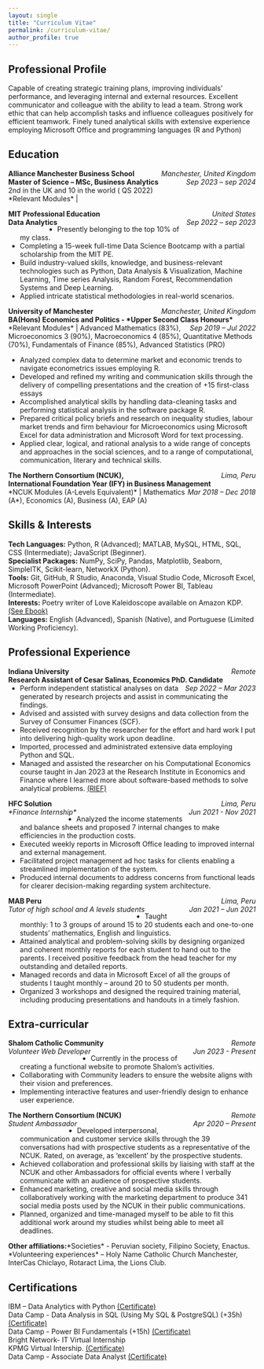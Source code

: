 ```yaml
---
layout: single
title: "Curriculum Vitae"
permalink: /curriculum-vitae/
author_profile: true
---
```


## Professional Profile
Capable of creating strategic training plans, improving individuals’ performance, and leveraging internal and external resources. Excellent communicator and colleague with the ability to lead a team. Strong work ethic that can help accomplish tasks and influence colleagues positively for efficient teamwork. Finely tuned analytical skills with extensive experience employing Microsoft Office and programming languages (R and Python)

## Education 
<p> 
  <span style="float:left;font-weight:bold;"> Alliance Manchester Business School </span> <span style="float:right;font-style:italic;"> Manchester, United Kingdom </span> <br>  
  <span style="float:left;font-weight:bold;"> Master of Science – MSc, Business Analytics </span> <span style="float:right;font-style:italic;"> Sep 2023 – sep 2024 </span>
  <br>
  2nd in the UK and 10 in the world ( QS 2022) <br>
  *Relevant Modules* |  
</p>


<p> 
  <span style="float:left;font-weight:bold;"> MIT Professional Education </span> <span style="float:right;font-style:italic;"> United States </span> <br>  
  <span style="float:left;font-weight:bold;"> Data Analytics </span> <span style="float:right;font-style:italic;"> Sep 2022 – sep 2023 </span> </p>
  
  * Presently belonging to the top 10% of my class. <br>
  * Completing a 15-week full-time Data Science Bootcamp with a partial scholarship from the MIT PE.  <br>
  * Build industry-valued skills, knowledge, and business-relevant technologies such as Python, Data Analysis & Visualization, Machine Learning, Time series Analysis, Random Forest, Recommendation Systems and Deep Learning.  <br>
  * Applied intricate statistical methodologies in real-world scenarios.  <br>


<p> 
  <span style="float:left;font-weight:bold;"> University of Manchester </span> <span style="float:right;font-style:italic;"> Manchester, United Kingdom </span> <br>  
  <span style="float:left;font-weight:bold;"> BA(Hons) Economics and Politics - *Upper Second Class Honours* </span> <span style="float:right;font-style:italic;"> Sep 2019 – Jul 2022 </span> <br>
*Relevant Modules* | Advanced Mathematics (83%), Microeconomics 3 (90%), Macroeconomics 4 (85%), Quantitative Methods (70%), Fundamentals of Finance (85%), Advanced Statistics (PRO) <br>
</p>

* Analyzed complex data to determine market and economic trends to navigate econometrics issues employing R.
* Developed and refined my writing and communication skills through the delivery of compelling presentations and the creation of +15 first-class essays
* Accomplished analytical skills by handling data-cleaning tasks and performing statistical analysis in the software package R.
* Prepared critical policy briefs and research on inequality studies, labour market trends and firm behaviour for Microeconomics using Microsoft Excel
for data administration and Microsoft Word for text processing.
* Applied clear, logical, and rational analysis to a wide range of concepts and approaches in the social sciences, and to a range of computational,
communication, literary and technical skills. 

<p> 
  <span style="float:left;font-weight:bold;"> The Northern Consortium (NCUK),  </span> <span style="float:right;font-style:italic;"> Lima, Peru </span> <br>  
  <span style="float:left;font-weight:bold;"> International Foundation Year (IFY) in Business Management </span> <span style="float:right;font-style:italic;"> Mar 2018 – Dec 2018 </span> <br>
*NCUK Modules (A-Levels Equivalent)* | Mathematics (A*), Economics (A), Business (A), EAP (A) <br>
</p>


## Skills & Interests  
**Tech Languages:** Python, R (Advanced); MATLAB, MySQL, HTML, SQL, CSS (Intermediate); JavaScript  (Beginner). <br>
**Specialist Packages:** NumPy, SciPy, Pandas, Matplotlib, Seaborn, SimpleITK, Scikit-learn, NetworkX (Python). <br>
**Tools:** Git, GitHub, R Studio, Anaconda, Visual Studio Code, Microsoft Excel, Microsoft PowerPoint  (Advanced); Microsoft Power BI, Tableau (Intermediate). <br>
**Interests:** Poetry writer of Love Kaleidoscope available on Amazon KDP. [(See Ebook)](https://www.amazon.co.uk/Love-Kaleidoscope-artistic-journey-sprectrum-ebook/dp/B0CDSW7L31/ref=sr_1_1?crid=3KJ0CE38ZV3IG&keywords=love+kaleidoscope&qid=1692387005&s=digital-text&sprefix=%2Cdigital-text%2C93&sr=1-1) <br>
**Languages:** English (Advanced), Spanish (Native), and Portuguese (Limited Working Proficiency).


## Professional Experience 
<p> 
  <span style="float:left;font-weight:bold;"> Indiana University </span> <span style="float:right;font-style:italic;"> Remote </span> <br>  
  <span style="float:left;font-weight:bold;"> Research Assistant of Cesar Salinas, Economics PhD. Candidate </span> <span style="float:right;font-style:italic;"> Sep 2022 – Mar 2023 </span> </p>
  
* Perform independent statistical analyses on data generated by research projects and assist in communicating the findings.
* Advised and assisted with survey designs and data collection from the Survey of Consumer Finances (SCF). <br>
* Received recognition by the researcher for the effort and hard work I put into delivering high-quality work upon deadline. <br>
* Imported, processed and administrated extensive data employing Python and SQL. <br>
* Managed and assisted the researcher on his Computational Economics course taught in Jan 2023 at the Research Institute in Economics and Finance where I learned more about software-based methods to solve analytical problems. [(RIEF)](https://ri-ef.com/summer-school-in-economics-and-finance-2023/) <br>

<p> 
  <span style="float:left;font-weight:bold;"> HFC Solution </span> <span style="float:right;font-style:italic;"> Lima, Peru </span> <br>  
  <span style="float:left;font-style:italic;"> *Finance Internship* </span> <span style="float:right;font-style:italic;"> Jun 2021 - Nov 2021 </span> 
</p>

* Analyzed the income statements and balance sheets and proposed 7 internal changes to make efficiencies in the production costs. 
* Executed weekly reports in Microsoft Office leading to improved internal and external management.
* Facilitated project management ad hoc tasks for clients enabling a streamlined implementation of the system. 
* Produced internal documents to address concerns from functional leads for clearer decision-making regarding system architecture.


<p> 
  <span style="float:left;font-weight:bold;"> MAB Peru </span> <span style="float:right;font-style:italic;"> Lima, Peru </span> <br>  
  <span style="float:left;font-style:italic;"> Tutor of high school and A levels students </span> <span style="float:right;font-style:italic;"> Jan 2021 – Jun 2021 </span> 
</p>

* Taught monthly: 1 to 3 groups of around 15 to 20 students each and one-to-one students’ mathematics, English and linguistics.
* Attained analytical and problem-solving skills by designing organized and coherent monthly reports for each student to hand out to the parents. I
received positive feedback from the head teacher for my outstanding and detailed reports. 
* Managed records and data in Microsoft Excel of all the groups of students I taught monthly – around 20 to 50 students per month. 
* Organized 3 workshops and designed the required training material, including producing presentations and handouts in a timely fashion.


## Extra-curricular

<p> 
  <span style="float:left;font-weight:bold;"> Shalom Catholic Community </span> <span style="float:right;font-style:italic;"> Remote </span> <br>  
  <span style="float:left;font-style:italic;"> Volunteer Web Developer </span> <span style="float:right;font-style:italic;"> Jun 2023 - Present </span>
</p>

* Currently in the process of creating a functional website to promote Shalom’s activities.
* Collaborating with Community leaders to ensure the website aligns with their vision and preferences.
* Implementing interactive features and user-friendly design to enhance user experience.


<p> 
  <span style="float:left;font-weight:bold;"> The Northern Consortium (NCUK) </span> <span style="float:right;font-style:italic;"> Remote </span> <br>  
  <span style="float:left;font-style:italic;"> Student Ambassador  </span> <span style="float:right;font-style:italic;"> Apr 2020 – Present </span>
</p>

* Developed interpersonal, communication and customer service skills through the 39 conversations had with prospective students as a representative of
the NCUK. Rated, on average, as ‘excellent’ by the prospective students.
* Achieved collaboration and professional skills by liaising with staff at the NCUK and other Ambassadors for official events where I verbally communicate with an audience of prospective students.
* Enhanced marketing, creative and social media skills through collaboratively working with the marketing department to produce 341 social media
posts used by the NCUK in their public communications.
* Planned, organized and time-managed myself to be able to fit this additional work around my studies whilst being able to meet all deadlines.


<p> 
  <span style="float:left;font-weight:bold;"> Other affiliations: </span> 
</p>
*Societies* - Peruvian society, Filipino Society, Enactus. <br>
*Volunteering experiences* – Holy Name Catholic Church Manchester,  InterCas  Chiclayo, Rotaract Lima, the Lions Club. <br>

## Certifications
IBM – Data Analytics with Python [(Certificate)](https://www.coursera.org/account/accomplishments/certificate/EEA3NEFSVYK6) <br>
Data Camp - Data Analysis in SQL (Using My SQL & PostgreSQL) (+35h) [(Certificate)](https://www.datacamp.com/statement-of-accomplishment/track/b52ab2494c44a1dfae1f963b250267d7f4e0c78e?raw=1) <br>
Data Camp - Power BI Fundamentals (+15h)  [(Certificate)](https://www.datacamp.com/statement-of-accomplishment/track/12d8b6f8a31edfd1b90bdf15bfa02c1086f7914f) <br>
Bright Network- IT Virtual Internship  <br>
KPMG Virtual Intership. [(Certificate)](https://forage-uploads-prod.s3.amazonaws.com/completion-certificates/KPMG%20AU/m7W4GMqeT3bh9Nb2c_KPMG%20AU_fHxSfigvAMp3fQ6Kh_1692723648433_completion_certificate.pdf) <br>
Data Camp - Associate Data Analyst [(Certificate)](https://www.datacamp.com/certificate/DAA0012489053946)



